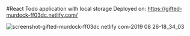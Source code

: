 #React Todo application with local storage
Deployed on: https://gifted-murdock-ff03dc.netlify.com/


![screenshot-gifted-murdock-ff03dc netlify com-2019 08 26-18_34_03](https://user-images.githubusercontent.com/37672494/63710094-3bdf8300-c830-11e9-8489-3672c3ae5147.png)
